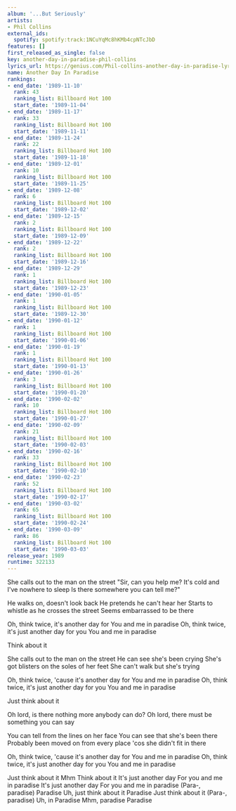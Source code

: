 ```yaml
---
album: '...But Seriously'
artists:
- Phil Collins
external_ids:
  spotify: spotify:track:1NCuYqMc8hKMb4cpNTcJbD
features: []
first_released_as_single: false
key: another-day-in-paradise-phil-collins
lyrics_url: https://genius.com/Phil-collins-another-day-in-paradise-lyrics
name: Another Day In Paradise
rankings:
- end_date: '1989-11-10'
  rank: 43
  ranking_list: Billboard Hot 100
  start_date: '1989-11-04'
- end_date: '1989-11-17'
  rank: 33
  ranking_list: Billboard Hot 100
  start_date: '1989-11-11'
- end_date: '1989-11-24'
  rank: 22
  ranking_list: Billboard Hot 100
  start_date: '1989-11-18'
- end_date: '1989-12-01'
  rank: 10
  ranking_list: Billboard Hot 100
  start_date: '1989-11-25'
- end_date: '1989-12-08'
  rank: 6
  ranking_list: Billboard Hot 100
  start_date: '1989-12-02'
- end_date: '1989-12-15'
  rank: 2
  ranking_list: Billboard Hot 100
  start_date: '1989-12-09'
- end_date: '1989-12-22'
  rank: 2
  ranking_list: Billboard Hot 100
  start_date: '1989-12-16'
- end_date: '1989-12-29'
  rank: 1
  ranking_list: Billboard Hot 100
  start_date: '1989-12-23'
- end_date: '1990-01-05'
  rank: 1
  ranking_list: Billboard Hot 100
  start_date: '1989-12-30'
- end_date: '1990-01-12'
  rank: 1
  ranking_list: Billboard Hot 100
  start_date: '1990-01-06'
- end_date: '1990-01-19'
  rank: 1
  ranking_list: Billboard Hot 100
  start_date: '1990-01-13'
- end_date: '1990-01-26'
  rank: 3
  ranking_list: Billboard Hot 100
  start_date: '1990-01-20'
- end_date: '1990-02-02'
  rank: 10
  ranking_list: Billboard Hot 100
  start_date: '1990-01-27'
- end_date: '1990-02-09'
  rank: 21
  ranking_list: Billboard Hot 100
  start_date: '1990-02-03'
- end_date: '1990-02-16'
  rank: 33
  ranking_list: Billboard Hot 100
  start_date: '1990-02-10'
- end_date: '1990-02-23'
  rank: 52
  ranking_list: Billboard Hot 100
  start_date: '1990-02-17'
- end_date: '1990-03-02'
  rank: 65
  ranking_list: Billboard Hot 100
  start_date: '1990-02-24'
- end_date: '1990-03-09'
  rank: 86
  ranking_list: Billboard Hot 100
  start_date: '1990-03-03'
release_year: 1989
runtime: 322133
---
```

She calls out to the man on the street
"Sir, can you help me?
It's cold and I've nowhere to sleep
Is there somewhere you can tell me?"

He walks on, doesn't look back
He pretends he can't hear her
Starts to whistle as he crosses the street
Seems embarrassed to be there


Oh, think twice, it's another day for
You and me in paradise
Oh, think twice, it's just another day for you
You and me in paradise


Think about it


She calls out to the man on the street
He can see she's been crying
She's got blisters on the soles of her feet
She can't walk but she's trying


Oh, think twice, 'cause it's another day for
You and me in paradise
Oh, think twice, it's just another day for you
You and me in paradise


Just think about it


Oh lord, is there nothing more anybody can do?
Oh lord, there must be something you can say


You can tell from the lines on her face
You can see that she's been there
Probably been moved on from every place
'cos she didn't fit in there


Oh, think twice, 'cause it's another day for
You and me in paradise
Oh, think twice, it's just another day for you
You and me in paradise


Just think about it
Mhm
Think about it
It's just another day
For you and me in paradise
It's just another day
For you and me in paradise
(Para-, paradise)
Paradise
Uh, just think about it
Paradise
Just think about it
(Para-, paradise)
Uh, in Paradise
Mhm, paradise
Paradise

